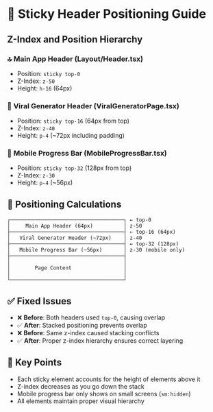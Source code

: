# 📐 Sticky Header Positioning Guide

## Z-Index and Position Hierarchy

### 🔝 **Main App Header (Layout/Header.tsx)**
- Position: `sticky top-0`
- Z-Index: `z-50` 
- Height: `h-16` (64px)

### 🎯 **Viral Generator Header (ViralGeneratorPage.tsx)**
- Position: `sticky top-16` (64px from top)
- Z-Index: `z-40`
- Height: `p-4` (~72px including padding)

### 📱 **Mobile Progress Bar (MobileProgressBar.tsx)**
- Position: `sticky top-32` (128px from top) 
- Z-Index: `z-30`
- Height: `p-4` (~56px)

## 📏 Positioning Calculations

```
┌─────────────────────────────────────┐ ← top-0
│     Main App Header (64px)          │ z-50
├─────────────────────────────────────┤ ← top-16 (64px)
│   Viral Generator Header (~72px)    │ z-40
├─────────────────────────────────────┤ ← top-32 (128px) 
│   Mobile Progress Bar (~56px)       │ z-30 (mobile only)
├─────────────────────────────────────┤
│                                     │
│        Page Content                 │
│                                     │
└─────────────────────────────────────┘
```

## ✅ **Fixed Issues**
- ❌ **Before**: Both headers used `top-0`, causing overlap
- ✅ **After**: Stacked positioning prevents overlap
- ❌ **Before**: Same z-index caused stacking conflicts  
- ✅ **After**: Proper z-index hierarchy ensures correct layering

## 🎯 **Key Points**
- Each sticky element accounts for the height of elements above it
- Z-index decreases as you go down the stack
- Mobile progress bar only shows on small screens (`sm:hidden`)
- All elements maintain proper visual hierarchy